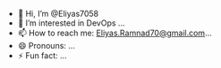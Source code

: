 - 👋 Hi, I’m @Eliyas7058
- 👀 I’m interested in DevOps ...
- 📫 How to reach me: Eliyas.Ramnad70@gmail.com...
- 😄 Pronouns: ...
- ⚡ Fun fact: ...

<!---
Eliyas7058/Eliyas7058 is a ✨ special ✨ repository because its `README.md` (this file) appears on your GitHub profile.
You can click the Preview link to take a look at your changes.
--->

